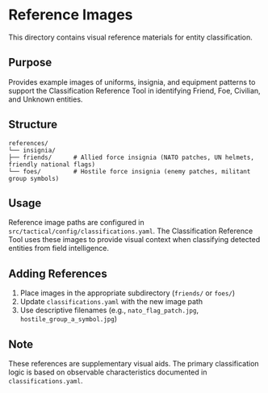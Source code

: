 
# Reference Images

This directory contains visual reference materials for entity classification.

## Purpose

Provides example images of uniforms, insignia, and equipment patterns to support the Classification Reference Tool in identifying Friend, Foe, Civilian, and Unknown entities.

## Structure

```
references/
└── insignia/
├── friends/      # Allied force insignia (NATO patches, UN helmets, friendly national flags)
└── foes/         # Hostile force insignia (enemy patches, militant group symbols)
```

## Usage

Reference image paths are configured in `src/tactical/config/classifications.yaml`. The Classification Reference Tool uses these images to provide visual context when classifying detected entities from field intelligence.

## Adding References

1. Place images in the appropriate subdirectory (`friends/` or `foes/`)
2. Update `classifications.yaml` with the new image path
3. Use descriptive filenames (e.g., `nato_flag_patch.jpg`, `hostile_group_a_symbol.jpg`)

## Note

These references are supplementary visual aids. The primary classification logic is based on observable characteristics documented in `classifications.yaml`.

